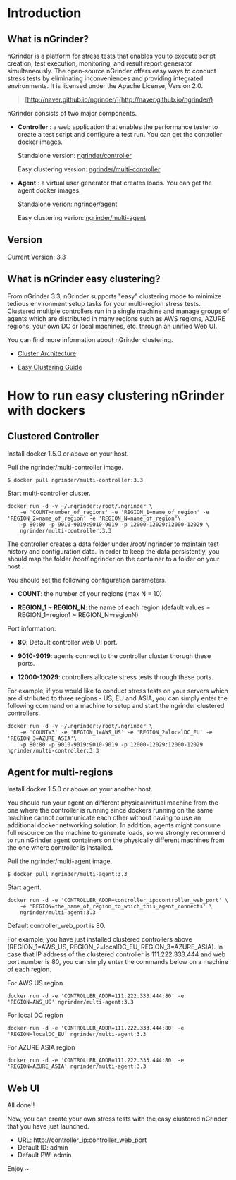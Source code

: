 Introduction
==========

What is nGrinder?
---------

nGrinder is a platform for stress tests that enables you to execute script creation, test execution, monitoring, and result report generator simultaneously. The open-source nGrinder offers easy ways to conduct stress tests by eliminating inconveniences and providing integrated environments. It is licensed under the Apache License, Version 2.0.

> [http://naver.github.io/ngrinder/](http://naver.github.io/ngrinder/)

nGrinder consists of two major components.

* __Controller__ : a web application that enables the performance tester to create a test script and configure a test run. You can get the controller docker images.

    Standalone version: [ngrinder/controller](https://registry.hub.docker.com/u/ngrinder/controller/)

    Easy clustering version: [ngrinder/multi-controller](https://registry.hub.docker.com/u/ngrinder/multi-controller/)

* __Agent__ : a virtual user generator that creates loads. You can get the agent docker images.

    Standalone verion: [ngrinder/agent](https://registry.hub.docker.com/u/ngrinder/agent/)

    Easy clustering verion: [ngrinder/multi-agent](https://registry.hub.docker.com/u/ngrinder/multi-agent/)

Version
---------
Current Version: 3.3


What is nGrinder easy clustering?
---------
From nGrinder 3.3, nGrinder supports "easy" clustering mode to minimize tedious environment setup tasks for your multi-region stress tests. Clustered multiple controllers run in a single machine and manage groups of agents which are distributed in many regions such as AWS regions, AZURE regions, your own DC or local machines, etc. through an unified Web UI.


You can find more information about nGrinder clustering.

+ [Cluster Architecture](http://www.cubrid.org/wiki_ngrinder/entry/cluster-architecture)

+ [Easy Clustering Guide](http://www.cubrid.org/wiki_ngrinder/entry/easy-clustering-guide)



How to run easy clustering nGrinder with dockers
===========================

Clustered Controller
------------

Install docker 1.5.0 or above  on your host.

Pull the ngrinder/multi-controller image.

```
$ docker pull ngrinder/multi-controller:3.3
```

Start multi-controller cluster.

```
docker run -d -v ~/.ngrinder:/root/.ngrinder \
    -e 'COUNT=number_of_regions' -e 'REGION_1=name_of_region' -e 'REGION_2=name_of_region' -e 'REGION_N=name_of_region'\
    -p 80:80 -p 9010-9019:9010-9019 -p 12000-12029:12000-12029 \
    ngrinder/multi-controller:3.3
```
The controller creates a data folder under /root/.ngrinder to maintain test history and configuration data. In order to keep the data persistently, you should map the folder /root/.ngrinder on the container to a folder on your host .


You should set the following configuration parameters.

* __COUNT__: the number of your regions (max N = 10)

* __REGION\_1 ~ REGION\_N__: the name of each region (default values = REGION\_1=region1 ~ REGION\_N=regionN)

Port information:

* __80__: Default controller web UI port.

* __9010-9019__: agents connect to the controller cluster thorugh these ports.

* __12000-12029__: controllers allocate stress tests through these ports.


For example, if you would like to conduct stress tests on your servers which are distributed to three regions - US, EU and ASIA, you can simply enter the following command on a machine to setup and start the ngrinder clustered controllers.

```
docker run -d -v ~/.ngrinder:/root/.ngrinder \
    -e 'COUNT=3' -e 'REGION_1=AWS_US' -e 'REGION_2=localDC_EU' -e 'REGION_3=AZURE_ASIA'\
    -p 80:80 -p 9010-9019:9010-9019 -p 12000-12029:12000-12029 ngrinder/multi-controller:3.3
```


Agent for multi-regions
--------
Install docker 1.5.0 or above on your another host.

You should run your agent on different physical/virtual machine from the one where the controller is running since dockers running on the same machine cannot communicate each other without having to use an additional docker networking solution. In addition, agents might consume full resource on the machine to generate loads, so we strongly recommend to run nGrinder agent containers on the physically different machines from the one where controller is installed.

Pull the ngrinder/multi-agent image.

```
$ docker pull ngrinder/multi-agent:3.3
```

Start agent.

```
docker run -d -e 'CONTROLLER_ADDR=controller_ip:controller_web_port' \
    -e 'REGION=the_name_of_region_to_which_this_agent_connects' \
    ngrinder/multi-agent:3.3
```
Default controller_web_port is 80.

For example, you have just installed clustered controllers above (REGION_1=AWS_US, REGION_2=localDC_EU, REGION_3=AZURE_ASIA). In case that IP address of the clustered controller is 111.222.333.444 and web port number is 80, you can simply enter the commands below on a machine of each region.

For AWS US region

```
docker run -d -e 'CONTROLLER_ADDR=111.222.333.444:80' -e 'REGION=AWS_US' ngrinder/multi-agent:3.3
```

For local DC region

```
docker run -d -e 'CONTROLLER_ADDR=111.222.333.444:80' -e 'REGION=localDC_EU' ngrinder/multi-agent:3.3
```

For AZURE ASIA region

```
docker run -d -e 'CONTROLLER_ADDR=111.222.333.444:80' -e 'REGION=AZURE_ASIA' ngrinder/multi-agent:3.3
```


Web UI
--------
All done!!

Now, you can create your own stress tests with the easy clustered nGrinder that you have just launched.

* URL: http://controller_ip:controller_web_port
* Default ID: admin
* Default PW: admin

Enjoy ~
